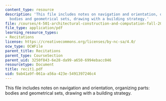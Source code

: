 ```yaml
---
content_type: resource
description: 'This file includes notes on navigation and orientation, organizing parts:
  bodies and geometrical sets, drawing with a building strategy.'
file: /courses/4-501-architectural-construction-and-computation-fall-2005/9ab41a9f061aa56a423e5491397246c4_recit1.pdf
file_type: application/pdf
learning_resource_types:
- Recitations
license: https://creativecommons.org/licenses/by-nc-sa/4.0/
ocw_type: OCWFile
parent_title: Recitations
parent_type: CourseSection
parent_uid: 3250f843-6e28-da99-a650-6994ebacc046
resourcetype: Document
title: recit1.pdf
uid: 9ab41a9f-061a-a56a-423e-5491397246c4
---
```

This file includes notes on navigation and orientation, organizing parts: bodies and geometrical sets, drawing with a building strategy.